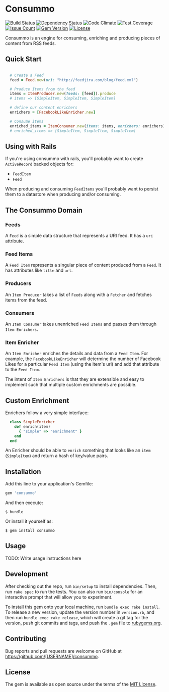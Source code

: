 # Consummo

[![Build Status](http://img.shields.io/travis/clayton/consummo.svg?style=flat-square)](https://travis-ci.org/clayton/consummo)
[![Dependency Status](http://img.shields.io/gemnasium/clayton/consummo.svg?style=flat-square)](https://gemnasium.com/clayton/consummo)
[![Code Climate](http://img.shields.io/codeclimate/github/clayton/consummo.svg?style=flat-square)](https://codeclimate.com/github/clayton/consummo)
[![Test Coverage](https://codeclimate.com/github/clayton/consummo/badges/coverage.svg)](https://codeclimate.com/github/clayton/consummo/coverage)
[![Issue Count](https://codeclimate.com/github/clayton/consummo/badges/issue_count.svg)](https://codeclimate.com/github/clayton/consummo)
[![Gem Version](http://img.shields.io/gem/v/consummo.svg?style=flat-square)](https://rubygems.org/gems/consummo)
[![License](http://img.shields.io/:license-mit-blue.svg?style=flat-square)](http://clayton.mit-license.org)

Consummo is an engine for consuming, enriching and producing pieces of content from RSS feeds.

## Quick Start

```ruby

  # Create a Feed
  feed = Feed.new(uri: "http://feedjira.com/blog/feed.xml")

  # Produce Items from the feed
  items = ItemProducer.new(feeds: [feed]).produce
  # items => [SimpleItem, SimpleItem, SimpleItem]

  # define our content enrichers
  enrichers = [FacebookLikeEnricher.new]

  # Consume items
  enriched_items = ItemConsumer.new(items: items, enrichers: enrichers).consume
  # enriched_items => [SimpleItem, SimpleItem, SimpleItem]

```

## Using with Rails

If you're using consummo with rails, you'll probably want to create `ActiveRecord` backed objects for:

- `FeedItem`
- `Feed`

When producing and consuming `FeedItems` you'll probably want to persist them to a datastore when producing and/or consuming.

## The Consummo Domain

### Feeds
A `Feed` is a simple data structure that represents a URI feed. It has a `uri` attribute.

### Feed Items
A `Feed Item` represents a singular piece of content produced from a `Feed`. It has attributes like `title` and `url`.

### Producers
An `Item Producer` takes a list of `Feeds` along with a `Fetcher` and fetches items from the feed.

### Consumers
An `Item Consumer` takes unenriched `Feed Items` and passes them through `Item Enrichers`.

### Item Enricher
An `Item Enricher` enriches the details and data from a `Feed Item`. For example, the `FacebookLikeEnricher` will determine the number of Facebook Likes for a particular `Feed Item` (using the item's url) and add that attribute to the `Feed Item`.

The intent of `Item Enrichers` is that they are extensible and easy to implement such that multiple custom enrichments are possible.

## Custom Enrichment

Enrichers follow a very simple interface:

```ruby
  class SimpleEnricher
    def enrich(item)
      { "simple" => "enrichment" }
    end
  end
```

An Enricher should be able to `enrich` something that looks like an `item` (`SimpleItem`) and return a hash of key/value pairs.

## Installation
Add this line to your application's Gemfile:

```ruby
gem 'consummo'
```

And then execute:

    $ bundle

Or install it yourself as:

    $ gem install consummo

## Usage

TODO: Write usage instructions here

## Development

After checking out the repo, run `bin/setup` to install dependencies. Then, run `rake spec` to run the tests. You can also run `bin/console` for an interactive prompt that will allow you to experiment.

To install this gem onto your local machine, run `bundle exec rake install`. To release a new version, update the version number in `version.rb`, and then run `bundle exec rake release`, which will create a git tag for the version, push git commits and tags, and push the `.gem` file to [rubygems.org](https://rubygems.org).

## Contributing

Bug reports and pull requests are welcome on GitHub at https://github.com/[USERNAME]/consummo.


## License

The gem is available as open source under the terms of the [MIT License](http://opensource.org/licenses/MIT).
